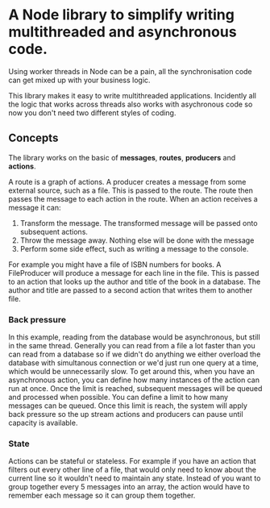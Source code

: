 # A Node library to simplify writing multithreaded and asynchronous code.

Using worker threads in Node can be a pain, all the synchronisation code can get mixed up with your business logic.

This library makes it easy to write multithreaded applications. Incidently all the logic that works across threads also works with asychronous code so now you don't need
two different styles of coding.

## Concepts

The library works on the basic of **messages**, **routes**, **producers** and **actions**.

A route is a graph of actions. A producer creates a message from some external source, such as a file. This is passed to the route. The route then passes the message to each 
action in
the route. When an action receives a message it can:

1. Transform the message. The transformed message will be passed onto subsequent actions.
2. Throw the message away. Nothing else will be done with the message
3. Perform some side effect, such as writing a message to the console. 

For example you might have a file of ISBN numbers for books. A FileProducer will produce a message for each line in the file. This is passed to an action that looks up the 
author and title of the book in a database. The author and title are passed to a second action that writes them to another file.

### Back pressure

In this example, reading from the database would be asynchronous, but still in the same thread. Generally you can read from a file a lot faster than you can read from a database
so if we didn't do anything we either overload the database with simultanous connection or we'd just run one query at a time, which would be unnecessarily slow. To get around
this, when you have an asynchronous action, you can define how many instances of the action can run at once. Once the limit is reached, subsequent messages will be queued and 
processed when possible. You can define a limit to how many messages can be queued. Once this limit is reach, the system will apply back pressure so the up stream actions and 
producers can pause until capacity is available.

### State

Actions can be stateful or stateless. For example if you have an action that filters out every other line of a file, that would only need to know about the current line so it
wouldn't need to maintain any state. Instead of you want to group together every 5 messages into an array, the action would have to remember each message so it can group them
together.

